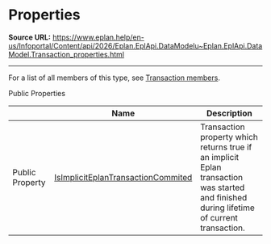 # Properties

**Source URL:** https://www.eplan.help/en-us/Infoportal/Content/api/2026/Eplan.EplApi.DataModelu~Eplan.EplApi.DataModel.Transaction_properties.html

---

For a list of all members of this type, see [Transaction members](Eplan.EplApi.DataModelu~Eplan.EplApi.DataModel.Transaction_members.html).

Public Properties

|  | Name | Description |
| --- | --- | --- |
| Public Property | [IsImplicitEplanTransactionCommited](Eplan.EplApi.DataModelu~Eplan.EplApi.DataModel.Transaction~IsImplicitEplanTransactionCommited.html) | Transaction property which returns true if an implicit Eplan transaction was started and finished during lifetime of current transaction. |



